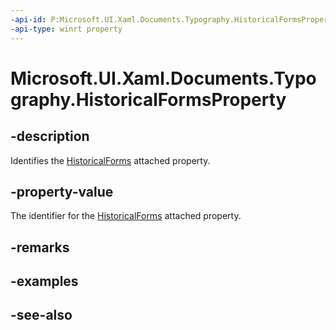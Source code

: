 ```yaml
---
-api-id: P:Microsoft.UI.Xaml.Documents.Typography.HistoricalFormsProperty
-api-type: winrt property
---
```


<!-- Property syntax
public Windows.UI.Xaml.DependencyProperty HistoricalFormsProperty { get; }
-->

# Microsoft.UI.Xaml.Documents.Typography.HistoricalFormsProperty

## -description
Identifies the [HistoricalForms](/windows/winui/api/microsoft.ui.xaml.documents.typography#xaml-attached-properties) attached property.

## -property-value
The identifier for the [HistoricalForms](/windows/winui/api/microsoft.ui.xaml.documents.typography#xaml-attached-properties) attached property.

## -remarks

## -examples

## -see-also
